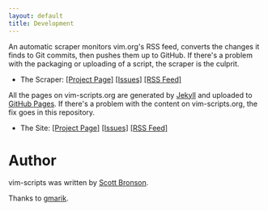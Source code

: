 ```yaml
---
layout: default
title: Development
---
```


An automatic scraper monitors vim.org's RSS feed, converts the
changes it finds to Git commits, then pushes them up to GitHub.
If there's a problem with the packaging or uploading of a script,
the scraper is the culprit.

 * The Scraper:
   [\[Project Page\]](http://github.com/vim-scripts/vim-scraper)
   [\[Issues\]](http://github.com/vim-scripts/vim-scraper/issues)
   [\[RSS Feed\]](http://github.com/vim-scripts/vim-scraper/commits/master.atom)

All the pages on vim-scripts.org are generated by
[Jekyll](http://github.com/mojombo/jekyll/wiki)
and uploaded to
[GitHub Pages](http://pages.github.com/).
If there's a problem with the content on vim-scripts.org,
the fix goes in this repository.

* The Site:
   [\[Project Page\]](http://github.com/vim-scripts/vim-scripts.github.com)
   [\[Issues\]](http://github.com/vim-scripts/vim-scripts.github.com/issues)
   [\[RSS Feed\]](http://github.com/vim-scripts/vim-scripts.github.com/commits/master.atom)

# Author

vim-scripts was written by [Scott Bronson](http://github.com/bronson).

Thanks to [gmarik](http://github.com/gmarik).
